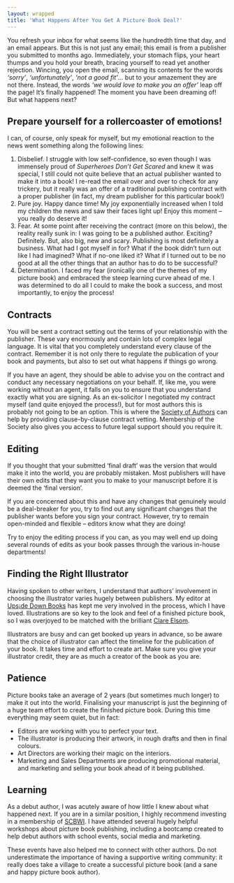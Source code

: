 ```yaml
---
layout: wrapped
title: 'What Happens After You Get A Picture Book Deal?'
---
```


You refresh your inbox for what seems like the hundredth time that day, and an email appears. But this is not just any email; this email is from a publisher you submitted to months ago. Immediately, your stomach flips, your heart thumps and you hold your breath, bracing yourself to read yet another rejection. Wincing, you open the email, scanning its contents for the words *‘sorry’*, *‘unfortunately’*, *‘not a good fit’*… but to your amazement they are not there. Instead, the words *‘we would love to make you an offer’* leap off the page! It’s finally happened! The moment you have been dreaming of! But what happens next? 


## Prepare yourself for a rollercoaster of emotions!

I can, of course, only speak for myself, but my emotional reaction to the news went something along the following lines:

1. Disbelief. I struggle with low self-confidence, so even though I was immensely proud of *Superheroes Don’t Get Scared* and knew it was special, I still could not quite believe that an actual publisher wanted to make it into a book! I re-read the email over and over to check for any trickery, but it really was an offer of a traditional publishing contract with a proper publisher (in fact, my dream publisher for this particular book!)
2. Pure joy. Happy dance time! My joy exponentially increased when I told my children the news and saw their faces light up! Enjoy this moment – you really do deserve it!
3. Fear. At some point after receiving the contract (more on this below), the reality really sunk in: I was going to be a published author. Exciting? Definitely. But, also big, new and scary. Publishing is most definitely a business. What had I got myself in for? What if the book didn’t turn out like I had imagined? What if no-one liked it? What if I turned out to be no good at all the other things that an author has to do to be successful? 
4. Determination. I faced my fear (ironically one of the themes of my picture book) and embraced the steep learning curve ahead of me. I was determined to do all I could to make the book a success, and most importantly, to enjoy the process! 


## Contracts

You will be sent a contract setting out the terms of your relationship with the publisher. These vary enormously and contain lots of complex legal language. It is vital that you completely understand every clause of the contract. Remember it is not only there to regulate the publication of your book and payments, but also to set out what happens if things go wrong.

If you have an agent, they should be able to advise you on the contract and conduct any necessary negotiations on your behalf. If, like me, you were working without an agent, it falls on you to ensure that you understand exactly what you are signing. As an ex-solicitor I negotiated my contract myself (and quite enjoyed the process!), but for most authors this is probably not going to be an option. This is where the [Society of Authors](https://www.societyofauthors.org/About-Us) can help by providing clause-by-clause contract vetting. Membership of the Society also gives you access to future legal support should you require it. 


## Editing

If you thought that your submitted ‘final draft’ was the version that would make it into the world, you are probably mistaken. Most publishers will have their own edits that they want you to make to your manuscript before it is deemed the ‘final version’. 

If you are concerned about this and have any changes that genuinely would be a deal-breaker for you, try to find out any significant changes that the publisher wants before you sign your contract. However, try to remain open-minded and flexible – editors know what they are doing! 

Try to enjoy the editing process if you can, as you may well end up doing several rounds of edits as your book passes through the various in-house departments!


## Finding the Right Illustrator 

Having spoken to other writers, I understand that authors’ involvement in choosing the illustrator varies hugely between publishers. My editor at [Ups¡de Down Books](http://www.triggerpublishing.com/about-us/) has kept me very involved in the process, which I have loved. Illustrations are so key to the look and feel of a finished picture book, so I was overjoyed to be matched with the brilliant [Clare Elsom](http://www.elsomillustration.co.uk/).

Illustrators are busy and can get booked up years in advance, so be aware that the choice of illustrator can affect the timeline for the publication of your book. It takes time and effort to create art. Make sure you give your illustrator credit, they are as much a creator of the book as you are.


## Patience

Picture books take an average of 2 years (but sometimes much longer) to make it out into the world. Finalising your manuscript is just the beginning of a huge team effort to create the finished picture book. During this time everything may seem quiet, but in fact:

- Editors are working with you to perfect your text.
- The illustrator is producing their artwork, in rough drafts and then in final colours. 
- Art Directors are working their magic on the interiors. 
- Marketing and Sales Departments are producing promotional material, and marketing and selling your book ahead of it being published. 


## Learning

As a debut author, I was acutely aware of how little I knew about what happened next. If you are in a similar position, I highly recommend investing in a membership of [SCBWI](https://www.scbwi.org/). I have attended several hugely helpful workshops about picture book publishing, including a bootcamp created to help debut authors with school events, social media and marketing. 

These events have also helped me to connect with other authors. Do not underestimate the importance of having a supportive writing community: it really does take a village to create a successful picture book (and a sane and happy picture book author).
